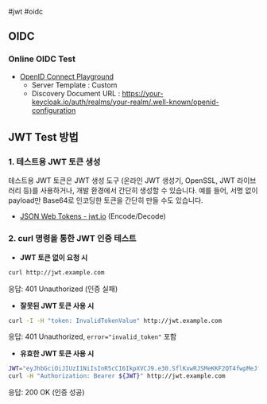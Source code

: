 #jwt #oidc


## OIDC

### Online OIDC Test

* [OpenID Connect Playground](https://openidconnect.net/)
	* Server Template : Custom
	* Discovery Document URL : https://your-keycloak.io/auth/realms/your-realm/.well-known/openid-configuration

## JWT Test 방법

### 1. 테스트용 JWT 토큰 생성

테스트용 JWT 토큰은 JWT 생성 도구 (온라인 JWT 생성기, OpenSSL, JWT 라이브러리 등)를 사용하거나, 개발 환경에서 간단히 생성할 수 있습니다. 예를 들어, 서명 없이 payload만 Base64로 인코딩한 토큰을 간단히 만들 수도 있습니다.

* [JSON Web Tokens - jwt.io](https://jwt.io/) (Encode/Decode)

### 2. curl 명령을 통한 JWT 인증 테스트

- **JWT 토큰 없이 요청 시**

```bash
curl http://jwt.example.com
```

응답: 401 Unauthorized (인증 실패)

- **잘못된 JWT 토큰 사용 시**

```bash
curl -I -H "token: InvalidTokenValue" http://jwt.example.com
```

응답: 401 Unauthorized, `error="invalid_token"` 포함

- **유효한 JWT 토큰 사용 시**

```bash
JWT="eyJhbGciOiJIUzI1NiIsInR5cCI6IkpXVCJ9.e30.SflKxwRJSMeKKF2QT4fwpMeJf36POk6yJV_adQssw5c"
curl -H "Authorization: Bearer ${JWT}" http://jwt.example.com
```

응답: 200 OK (인증 성공)
